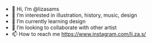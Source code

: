 - 👋 Hi, I’m @lizasams
- 👀 I’m interested in illustration, history, music, design
- 🌱 I’m currently learning design
- 💞️ I’m looking to collaborate with other artist
- 📫 How to reach me https://www.instagram.com/li.za.s/

<!---
lizasams/lizasams is a ✨ special ✨ repository because its `README.md` (this file) appears on your GitHub profile.
You can click the Preview link to take a look at your changes.
--->
